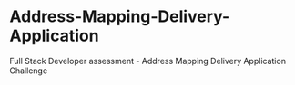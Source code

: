 # Address-Mapping-Delivery-Application
Full Stack Developer assessment - Address Mapping Delivery Application Challenge
